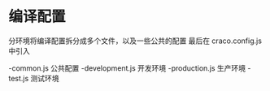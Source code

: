 # 编译配置

分环境将编译配置拆分成多个文件，以及一些公共的配置
最后在 craco.config.js 中引入

-common.js 公共配置
-development.js 开发环境
-production.js 生产环境
-test.js 测试环境
